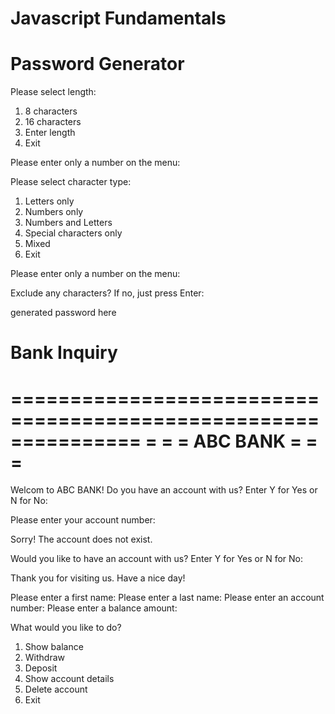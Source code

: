 # Javascript Fundamentals

# Password Generator 
Please select length:
1. 8 characters
2. 16 characters
3. Enter length
4. Exit

Please enter only a number on the menu:

Please select character type:
1. Letters only
2. Numbers only
3. Numbers and Letters
4. Special characters only
5. Mixed
6. Exit

Please enter only a number on the menu:

Exclude any characters? If no, just press Enter:

generated password here

# Bank Inquiry

===============================================================
=                                                             =
=                         ABC BANK                            =
=                                                             =
===============================================================
Welcom to ABC BANK!
Do you have an account with us? Enter Y for Yes or N for No:

Please enter your account number:

Sorry! The account does not exist.

Would you like to have an account with us? Enter Y for Yes or N for No:

Thank you for visiting us. Have a nice day!

Please enter a first name:
Please enter a last name:
Please enter an account number:
Please enter a balance amount:

What would you like to do?
1. Show balance
2. Withdraw
3. Deposit
4. Show account details
5. Delete account
6. Exit